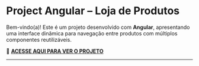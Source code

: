 # Project Angular – Loja de Produtos

Bem-vindo(a)! Este é um projeto desenvolvido com **Angular**, apresentando uma interface dinâmica para navegação entre produtos com múltiplos componentes reutilizáveis.

🚀 **[ACESSE AQUI PARA VER O PROJETO](https://victorlotti.github.io/project-angular/products)**

---

